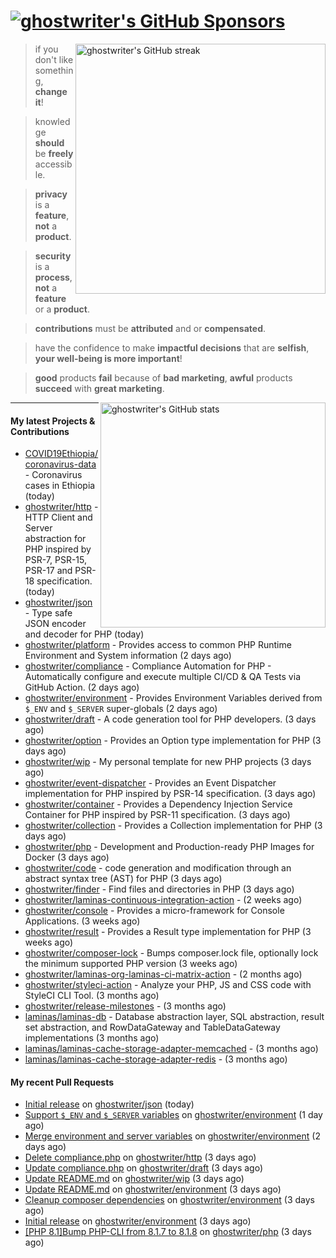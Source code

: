 # [![ghostwriter's GitHub Sponsors](https://img.shields.io/github/sponsors/ghostwriter?label=GitHub+Sponsors&style=flat-square&logo=GitHub%20Sponsors)](https://github.com/sponsors/ghostwriter)

<img alt="ghostwriter's GitHub streak" width="400px" align="right" src="https://github-readme-streak-stats.herokuapp.com/?cache_seconds=1800&user=ghostwriter">

> if you don't like something, **change it**!

> knowledge **should** be **freely** accessible.

> **privacy** is a **feature**, **not** a **product**.

> **security** is a **process**, **not** a **feature** or a **product**.

> **contributions** must be **attributed** and or **compensated**.

> have the confidence to make **impactful decisions** that are **selfish**, **your well-being is more important**!

> **good** products **fail** because of **bad marketing**, **awful** products **succeed** with **great marketing**.

<img alt="ghostwriter's GitHub stats" width="360px" align="right" src="https://github-readme-stats.vercel.app/api?cache_seconds=1800&username=ghostwriter&show_icons=true&count_private=true&hide_title=true&hide_rank=true&icon_color=333">

---

#### My latest Projects & Contributions

- [COVID19Ethiopia/coronavirus-data](https://github.com/COVID19Ethiopia/coronavirus-data) - Coronavirus cases in Ethiopia (today)
- [ghostwriter/http](https://github.com/ghostwriter/http) - HTTP Client and Server abstraction for PHP inspired by PSR-7, PSR-15, PSR-17 and PSR-18 specification. (today)
- [ghostwriter/json](https://github.com/ghostwriter/json) - Type safe JSON encoder and decoder for PHP (today)
- [ghostwriter/platform](https://github.com/ghostwriter/platform) - Provides access to common PHP Runtime Environment and System information (2 days ago)
- [ghostwriter/compliance](https://github.com/ghostwriter/compliance) - Compliance Automation for PHP - Automatically configure and execute multiple CI/CD &amp; QA Tests via GitHub Action. (2 days ago)
- [ghostwriter/environment](https://github.com/ghostwriter/environment) - Provides Environment Variables derived from `$_ENV` and `$_SERVER` super-globals (2 days ago)
- [ghostwriter/draft](https://github.com/ghostwriter/draft) - A code generation tool for PHP developers. (3 days ago)
- [ghostwriter/option](https://github.com/ghostwriter/option) - Provides an Option type implementation for PHP (3 days ago)
- [ghostwriter/wip](https://github.com/ghostwriter/wip) - My personal template for new PHP projects (3 days ago)
- [ghostwriter/event-dispatcher](https://github.com/ghostwriter/event-dispatcher) - Provides an Event Dispatcher implementation for PHP inspired by PSR-14 specification. (3 days ago)
- [ghostwriter/container](https://github.com/ghostwriter/container) - Provides a Dependency Injection Service Container for PHP inspired by PSR-11 specification. (3 days ago)
- [ghostwriter/collection](https://github.com/ghostwriter/collection) - Provides a Collection implementation for PHP (3 days ago)
- [ghostwriter/php](https://github.com/ghostwriter/php) - Development and Production-ready PHP Images for Docker (3 days ago)
- [ghostwriter/code](https://github.com/ghostwriter/code) - code generation and modification through an abstract syntax tree (AST) for PHP (3 days ago)
- [ghostwriter/finder](https://github.com/ghostwriter/finder) - Find files and directories in PHP (3 days ago)
- [ghostwriter/laminas-continuous-integration-action](https://github.com/ghostwriter/laminas-continuous-integration-action) -  (2 weeks ago)
- [ghostwriter/console](https://github.com/ghostwriter/console) - Provides a micro-framework for Console Applications. (3 weeks ago)
- [ghostwriter/result](https://github.com/ghostwriter/result) - Provides a Result type implementation for PHP (3 weeks ago)
- [ghostwriter/composer-lock](https://github.com/ghostwriter/composer-lock) - Bumps composer.lock file, optionally lock the minimum supported PHP version (3 weeks ago)
- [ghostwriter/laminas-org-laminas-ci-matrix-action](https://github.com/ghostwriter/laminas-org-laminas-ci-matrix-action) -  (2 months ago)
- [ghostwriter/styleci-action](https://github.com/ghostwriter/styleci-action) - Analyze your PHP, JS and CSS code with StyleCI CLI Tool. (3 months ago)
- [ghostwriter/release-milestones](https://github.com/ghostwriter/release-milestones) -  (3 months ago)
- [laminas/laminas-db](https://github.com/laminas/laminas-db) - Database abstraction layer, SQL abstraction, result set abstraction, and RowDataGateway and TableDataGateway implementations (3 months ago)
- [laminas/laminas-cache-storage-adapter-memcached](https://github.com/laminas/laminas-cache-storage-adapter-memcached) -  (3 months ago)
- [laminas/laminas-cache-storage-adapter-redis](https://github.com/laminas/laminas-cache-storage-adapter-redis) -  (3 months ago)

#### My recent Pull Requests

- [Initial release](https://github.com/ghostwriter/json/pull/1) on [ghostwriter/json](https://github.com/ghostwriter/json) (today)
- [Support `$_ENV` and `$_SERVER` variables](https://github.com/ghostwriter/environment/pull/5) on [ghostwriter/environment](https://github.com/ghostwriter/environment) (1 day ago)
- [Merge environment and server variables](https://github.com/ghostwriter/environment/pull/4) on [ghostwriter/environment](https://github.com/ghostwriter/environment) (2 days ago)
- [Delete compliance.php](https://github.com/ghostwriter/http/pull/3) on [ghostwriter/http](https://github.com/ghostwriter/http) (3 days ago)
- [Update compliance.php](https://github.com/ghostwriter/draft/pull/3) on [ghostwriter/draft](https://github.com/ghostwriter/draft) (3 days ago)
- [Update README.md](https://github.com/ghostwriter/wip/pull/12) on [ghostwriter/wip](https://github.com/ghostwriter/wip) (3 days ago)
- [Update README.md](https://github.com/ghostwriter/environment/pull/3) on [ghostwriter/environment](https://github.com/ghostwriter/environment) (3 days ago)
- [Cleanup composer dependencies](https://github.com/ghostwriter/environment/pull/2) on [ghostwriter/environment](https://github.com/ghostwriter/environment) (3 days ago)
- [Initial release](https://github.com/ghostwriter/environment/pull/1) on [ghostwriter/environment](https://github.com/ghostwriter/environment) (3 days ago)
- [[PHP 8.1]Bump PHP-CLI from 8.1.7 to 8.1.8](https://github.com/ghostwriter/php/pull/89) on [ghostwriter/php](https://github.com/ghostwriter/php) (3 days ago)
